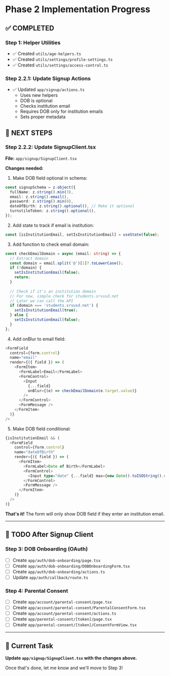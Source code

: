 # Phase 2 Implementation Progress

## ✅ COMPLETED

### Step 1: Helper Utilities
- ✅ Created `utils/age-helpers.ts`
- ✅ Created `utils/settings/profile-settings.ts`
- ✅ Created `utils/settings/access-control.ts`

### Step 2.2.1: Update Signup Actions
- ✅ Updated `app/signup/actions.ts`
  - Uses new helpers
  - DOB is optional
  - Checks institution email
  - Requires DOB only for institution emails
  - Sets proper metadata

## 🔄 NEXT STEPS

### Step 2.2.2: Update SignupClient.tsx

**File:** `app/signup/SignupClient.tsx`

**Changes needed:**

1. Make DOB field optional in schema:
```typescript
const signupSchema = z.object({
  fullName: z.string().min(3),
  email: z.string().email(),
  password: z.string().min(8),
  dateOfBirth: z.string().optional(), // Make it optional
  turnstileToken: z.string().optional(),
});
```

2. Add state to track if email is institution:
```typescript
const [isInstitutionEmail, setIsInstitutionEmail] = useState(false);
```

3. Add function to check email domain:
```typescript
const checkEmailDomain = async (email: string) => {
  // Extract domain
  const domain = email.split('@')[1]?.toLowerCase();
  if (!domain) {
    setIsInstitutionEmail(false);
    return;
  }
  
  // Check if it's an institution domain
  // For now, simple check for students.srvusd.net
  // Later we can call the API
  if (domain === 'students.srvusd.net') {
    setIsInstitutionEmail(true);
  } else {
    setIsInstitutionEmail(false);
  }
};
```

4. Add onBlur to email field:
```typescript
<FormField
  control={form.control}
  name="email"
  render={({ field }) => (
    <FormItem>
      <FormLabel>Email</FormLabel>
      <FormControl>
        <Input 
          {...field} 
          onBlur={(e) => checkEmailDomain(e.target.value)}
        />
      </FormControl>
      <FormMessage />
    </FormItem>
  )}
/>
```

5. Make DOB field conditional:
```typescript
{isInstitutionEmail && (
  <FormField
    control={form.control}
    name="dateOfBirth"
    render={({ field }) => (
      <FormItem>
        <FormLabel>Date of Birth</FormLabel>
        <FormControl>
          <Input type="date" {...field} max={new Date().toISOString().split('T')[0]} />
        </FormControl>
        <FormMessage />
      </FormItem>
    )}
  />
)}
```

**That's it!** The form will only show DOB field if they enter an institution email.

---

## 📝 TODO After Signup Client

### Step 3: DOB Onboarding (OAuth)
- [ ] Create `app/auth/dob-onboarding/page.tsx`
- [ ] Create `app/auth/dob-onboarding/DOBOnboardingForm.tsx`
- [ ] Create `app/auth/dob-onboarding/actions.ts`
- [ ] Update `app/auth/callback/route.ts`

### Step 4: Parental Consent
- [ ] Create `app/account/parental-consent/page.tsx`
- [ ] Create `app/account/parental-consent/ParentalConsentForm.tsx`
- [ ] Create `app/account/parental-consent/actions.ts`
- [ ] Create `app/parental-consent/[token]/page.tsx`
- [ ] Create `app/parental-consent/[token]/ConsentFormView.tsx`

---

## 🎯 Current Task

**Update `app/signup/SignupClient.tsx` with the changes above.**

Once that's done, let me know and we'll move to Step 3!

